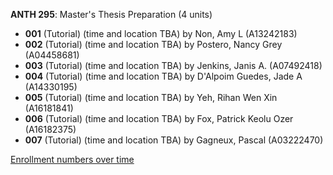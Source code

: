**ANTH 295**: Master's Thesis Preparation (4 units)

- **001** (Tutorial) (time and location TBA) by Non, Amy L (A13242183)
- **002** (Tutorial) (time and location TBA) by Postero, Nancy Grey (A04458681)
- **003** (Tutorial) (time and location TBA) by Jenkins, Janis A. (A07492418)
- **004** (Tutorial) (time and location TBA) by D'Alpoim Guedes, Jade A (A14330195)
- **005** (Tutorial) (time and location TBA) by Yeh, Rihan Wen Xin (A16181841)
- **006** (Tutorial) (time and location TBA) by Fox, Patrick Keolu Ozer (A16182375)
- **007** (Tutorial) (time and location TBA) by Gagneux, Pascal (A03222470)

[Enrollment numbers over time](./ANTH295.tsv)
